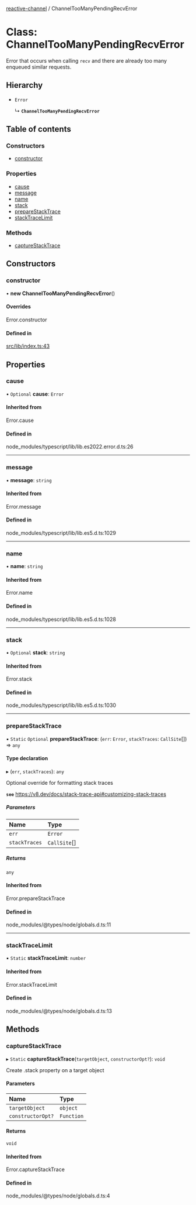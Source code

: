 [reactive-channel](../README.md) / ChannelTooManyPendingRecvError

# Class: ChannelTooManyPendingRecvError

Error that occurs when calling `recv`
and there are already too many enqueued similar requests.

## Hierarchy

- `Error`

  ↳ **`ChannelTooManyPendingRecvError`**

## Table of contents

### Constructors

- [constructor](ChannelTooManyPendingRecvError.md#constructor)

### Properties

- [cause](ChannelTooManyPendingRecvError.md#cause)
- [message](ChannelTooManyPendingRecvError.md#message)
- [name](ChannelTooManyPendingRecvError.md#name)
- [stack](ChannelTooManyPendingRecvError.md#stack)
- [prepareStackTrace](ChannelTooManyPendingRecvError.md#preparestacktrace)
- [stackTraceLimit](ChannelTooManyPendingRecvError.md#stacktracelimit)

### Methods

- [captureStackTrace](ChannelTooManyPendingRecvError.md#capturestacktrace)

## Constructors

### constructor

• **new ChannelTooManyPendingRecvError**()

#### Overrides

Error.constructor

#### Defined in

[src/lib/index.ts:43](https://github.com/cdellacqua/channel.js/blob/main/src/lib/index.ts#L43)

## Properties

### cause

• `Optional` **cause**: `Error`

#### Inherited from

Error.cause

#### Defined in

node_modules/typescript/lib/lib.es2022.error.d.ts:26

___

### message

• **message**: `string`

#### Inherited from

Error.message

#### Defined in

node_modules/typescript/lib/lib.es5.d.ts:1029

___

### name

• **name**: `string`

#### Inherited from

Error.name

#### Defined in

node_modules/typescript/lib/lib.es5.d.ts:1028

___

### stack

• `Optional` **stack**: `string`

#### Inherited from

Error.stack

#### Defined in

node_modules/typescript/lib/lib.es5.d.ts:1030

___

### prepareStackTrace

▪ `Static` `Optional` **prepareStackTrace**: (`err`: `Error`, `stackTraces`: `CallSite`[]) => `any`

#### Type declaration

▸ (`err`, `stackTraces`): `any`

Optional override for formatting stack traces

**`see`** https://v8.dev/docs/stack-trace-api#customizing-stack-traces

##### Parameters

| Name | Type |
| :------ | :------ |
| `err` | `Error` |
| `stackTraces` | `CallSite`[] |

##### Returns

`any`

#### Inherited from

Error.prepareStackTrace

#### Defined in

node_modules/@types/node/globals.d.ts:11

___

### stackTraceLimit

▪ `Static` **stackTraceLimit**: `number`

#### Inherited from

Error.stackTraceLimit

#### Defined in

node_modules/@types/node/globals.d.ts:13

## Methods

### captureStackTrace

▸ `Static` **captureStackTrace**(`targetObject`, `constructorOpt?`): `void`

Create .stack property on a target object

#### Parameters

| Name | Type |
| :------ | :------ |
| `targetObject` | `object` |
| `constructorOpt?` | `Function` |

#### Returns

`void`

#### Inherited from

Error.captureStackTrace

#### Defined in

node_modules/@types/node/globals.d.ts:4
